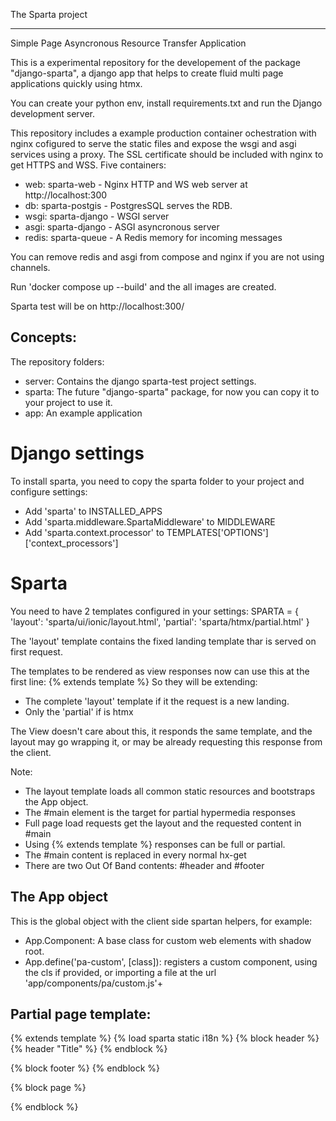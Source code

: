 The Sparta project
******************

Simple Page Asyncronous Resource Transfer Application

This is a experimental repository for the developement of the package 
"django-sparta", a django app that helps to create fluid multi page 
applications quickly using htmx.

You can create your python env, install requirements.txt and run the Django 
development server.

This repository includes a example production container ochestration with 
nginx cofigured to serve the static files and expose the wsgi and asgi 
services using a proxy.
The SSL certificate should be included with nginx to get HTTPS and WSS. 
Five containers:
 - web: sparta-web - Nginx HTTP and WS web server at http://localhost:300
 - db: sparta-postgis - PostgresSQL serves the RDB.
 - wsgi: sparta-django - WSGI server
 - asgi: sparta-django - ASGI asyncronous server
 - redis: sparta-queue - A Redis memory for incoming messages 

You can remove redis and asgi from compose and nginx if you are not using channels.

Run 'docker compose up --build' and the all images are created.

Sparta test will be on http://localhost:300/

Concepts:
---------
The repository folders:
 - server: Contains the django sparta-test project settings.
 - sparta: The future "django-sparta" package, for now you can copy it to your project to use it.
 - app: An example application


Django settings
===============

To install sparta, you need to copy the sparta folder to your project and configure settings:

 - Add 'sparta' to INSTALLED_APPS
 - Add 'sparta.middleware.SpartaMiddleware' to MIDDLEWARE
 - Add 'sparta.context.processor' to TEMPLATES['OPTIONS']['context_processors']

Sparta
======

You need to have 2 templates configured in your settings:
SPARTA = {
    'layout': 'sparta/ui/ionic/layout.html',
    'partial': 'sparta/htmx/partial.html'
}

The 'layout' template contains the fixed landing template thar is served on first request.

The templates to be rendered as view responses now can use this at the first line:
{% extends template %}
So they will be extending:
 - The complete 'layout' template if it the request is a new landing.
 - Only the 'partial' if is htmx

The View doesn't care about this, it responds the same template, and the layout 
may go wrapping it, or may be already requesting this response from the client.

Note:
 - The layout template loads all common static resources and bootstraps the App object.
 - The #main element is the target for partial hypermedia responses 
 - Full page load requests get the layout and the requested content in #main
 - Using {% extends template %} responses can be full or partial.
 - The #main content is replaced in every normal hx-get
 - There are two Out Of Band contents: #header and #footer

 The App object
 --------------
 This is the global object with the client side spartan helpers, for example:
   - App.Component: A base class for custom web elements with shadow root.
   - App.define('pa-custom', [class]): registers a custom component, 
     using the cls if provided, or importing a file at the url 'app/components/pa/custom.js'+

Partial page template:
----------------------
{% extends template %}<!-- render inside layout or partial response  -->
{% load sparta static i18n %}
{% block header %}
    {% header "Title" %}
{% endblock %}

{% block footer %}
    <pa-searchbar ></pa-searchbar>
    <!-- no need to App.define('pa-*'), boot or mutation observer will do this -->
    <!-- custom elements must have closing tag -->
{% endblock %}

{% block page %}
<app-part attribute='value' style="height:100%;"></app-part>
<script>
    //This will be run once, redefining a custom element is not possible 
    App.define('app-part', class extends App.Component {
        connectedCallback() {
            this.style.display = 'block';
            //... 

        }
    });

</script>
{% endblock %}

